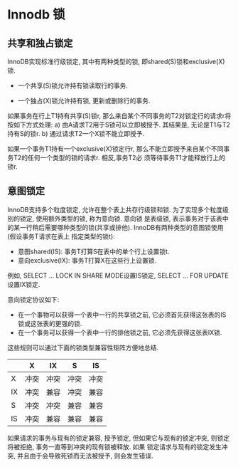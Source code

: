 # Innodb 锁

## 共享和独占锁定

InnoDB实现标准行级锁定, 其中有两种类型的锁, 即shared(S)锁和exclusive(X)锁.

- 一个共享(S)锁允许持有锁读取行的事务.

- 一个独占(X)锁允许持有锁, 更新或删除行的事务.

如果事务在行上T1持有共享(S)锁r, 那么来自某个不同事务的T2对锁定行的请求r将按如下方式处理:
  a) 由A请求T2用于S锁可以立即被授予. 其结果是, 无论是T1与T2持有S的锁r.
  b) 通过请求T2一个X锁不能立即授予.

如果一个事务T1持有一个exclusive(X)锁定行r, 那么不能立即授予来自某个不同事务T2的任何一个类型的锁的请求r. 相反,事务T2必
须等待事务T1才能释放行上的锁r.


## 意图锁定

InnoDB支持多个粒度锁定, 允许在整个表上共存行级锁和锁. 为了实现多个粒度级别的锁定, 使用额外类型的锁, 称为意向锁. 意向锁
是表级锁, 表示事务对于该表中的某一行稍后需要哪种类型的锁(共享或排他). InnoDB有两种类型的意图锁使用(假设事务T请求在表上
指定类型的锁t):

- 意图shared(IS): 事务T打算S在表中的单个行上设置锁t.
- 意向exclusive(IX): 事务T打算X在这些行上设置锁.

例如, SELECT ... LOCK IN SHARE MODE设置IS锁定, SELECT ... FOR UPDATE设置IX锁定.

意向锁定协议如下:
- 在一个事物可以获得一个表中一行的共享锁之前, 它必须首先获得这张表的IS锁或这张表的更强的锁.
- 在一个事务可以获得一个表中一行的排他锁之前, 它必须先获得这张表IX锁.

这些规则可以通过下面的锁类型兼容性矩阵方便地总结.

|  | X | IX | S | IS |
| --- | --- | --- | --- | --- |
| X | 冲突 | 冲突 | 冲突 | 冲突 |
| IX | 冲突 | 兼容 | 冲突 | 兼容 |
| S | 冲突 | 冲突 | 兼容 | 兼容 |
| IS | 冲突 | 兼容 | 兼容 | 兼容 |

如果请求的事务与现有的锁定兼容, 授予锁定, 但如果它与现有的锁定冲突, 则锁定将被拒绝, 事务一直等到冲突的现有锁被释放. 如果
锁定请求与现有的锁定发生冲突, 并且由于会导致死锁而无法被授予, 则会发生错误.
